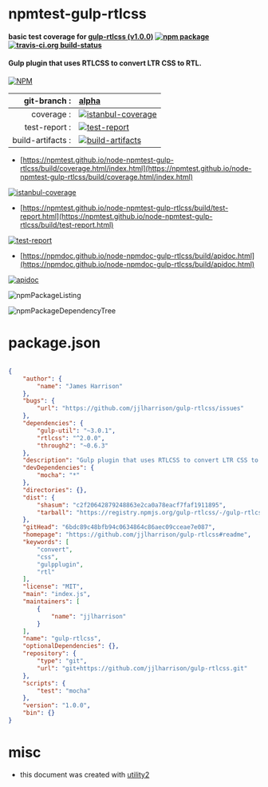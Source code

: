 # npmtest-gulp-rtlcss

#### basic test coverage for  [gulp-rtlcss (v1.0.0)](https://github.com/jjlharrison/gulp-rtlcss#readme)  [![npm package](https://img.shields.io/npm/v/npmtest-gulp-rtlcss.svg?style=flat-square)](https://www.npmjs.org/package/npmtest-gulp-rtlcss) [![travis-ci.org build-status](https://api.travis-ci.org/npmtest/node-npmtest-gulp-rtlcss.svg)](https://travis-ci.org/npmtest/node-npmtest-gulp-rtlcss)

#### Gulp plugin that uses RTLCSS to convert LTR CSS to RTL.

[![NPM](https://nodei.co/npm/gulp-rtlcss.png?downloads=true&downloadRank=true&stars=true)](https://www.npmjs.com/package/gulp-rtlcss)

| git-branch : | [alpha](https://github.com/npmtest/node-npmtest-gulp-rtlcss/tree/alpha)|
|--:|:--|
| coverage : | [![istanbul-coverage](https://npmtest.github.io/node-npmtest-gulp-rtlcss/build/coverage.badge.svg)](https://npmtest.github.io/node-npmtest-gulp-rtlcss/build/coverage.html/index.html)|
| test-report : | [![test-report](https://npmtest.github.io/node-npmtest-gulp-rtlcss/build/test-report.badge.svg)](https://npmtest.github.io/node-npmtest-gulp-rtlcss/build/test-report.html)|
| build-artifacts : | [![build-artifacts](https://npmtest.github.io/node-npmtest-gulp-rtlcss/glyphicons_144_folder_open.png)](https://github.com/npmtest/node-npmtest-gulp-rtlcss/tree/gh-pages/build)|

- [https://npmtest.github.io/node-npmtest-gulp-rtlcss/build/coverage.html/index.html](https://npmtest.github.io/node-npmtest-gulp-rtlcss/build/coverage.html/index.html)

[![istanbul-coverage](https://npmtest.github.io/node-npmtest-gulp-rtlcss/build/screenCapture.buildCi.browser.%252Ftmp%252Fbuild%252Fcoverage.lib.html.png)](https://npmtest.github.io/node-npmtest-gulp-rtlcss/build/coverage.html/index.html)

- [https://npmtest.github.io/node-npmtest-gulp-rtlcss/build/test-report.html](https://npmtest.github.io/node-npmtest-gulp-rtlcss/build/test-report.html)

[![test-report](https://npmtest.github.io/node-npmtest-gulp-rtlcss/build/screenCapture.buildCi.browser.%252Ftmp%252Fbuild%252Ftest-report.html.png)](https://npmtest.github.io/node-npmtest-gulp-rtlcss/build/test-report.html)

- [https://npmdoc.github.io/node-npmdoc-gulp-rtlcss/build/apidoc.html](https://npmdoc.github.io/node-npmdoc-gulp-rtlcss/build/apidoc.html)

[![apidoc](https://npmdoc.github.io/node-npmdoc-gulp-rtlcss/build/screenCapture.buildCi.browser.%252Ftmp%252Fbuild%252Fapidoc.html.png)](https://npmdoc.github.io/node-npmdoc-gulp-rtlcss/build/apidoc.html)

![npmPackageListing](https://npmtest.github.io/node-npmtest-gulp-rtlcss/build/screenCapture.npmPackageListing.svg)

![npmPackageDependencyTree](https://npmtest.github.io/node-npmtest-gulp-rtlcss/build/screenCapture.npmPackageDependencyTree.svg)



# package.json

```json

{
    "author": {
        "name": "James Harrison"
    },
    "bugs": {
        "url": "https://github.com/jjlharrison/gulp-rtlcss/issues"
    },
    "dependencies": {
        "gulp-util": "~3.0.1",
        "rtlcss": "^2.0.0",
        "through2": "~0.6.3"
    },
    "description": "Gulp plugin that uses RTLCSS to convert LTR CSS to RTL.",
    "devDependencies": {
        "mocha": "*"
    },
    "directories": {},
    "dist": {
        "shasum": "c2f20642879248863e2ca0a78eacf7faf1911895",
        "tarball": "https://registry.npmjs.org/gulp-rtlcss/-/gulp-rtlcss-1.0.0.tgz"
    },
    "gitHead": "6bdc89c48bfb94c0634864c86aec09cceae7e087",
    "homepage": "https://github.com/jjlharrison/gulp-rtlcss#readme",
    "keywords": [
        "convert",
        "css",
        "gulpplugin",
        "rtl"
    ],
    "license": "MIT",
    "main": "index.js",
    "maintainers": [
        {
            "name": "jjlharrison"
        }
    ],
    "name": "gulp-rtlcss",
    "optionalDependencies": {},
    "repository": {
        "type": "git",
        "url": "git+https://github.com/jjlharrison/gulp-rtlcss.git"
    },
    "scripts": {
        "test": "mocha"
    },
    "version": "1.0.0",
    "bin": {}
}
```



# misc
- this document was created with [utility2](https://github.com/kaizhu256/node-utility2)
